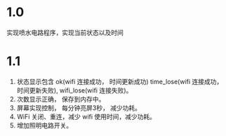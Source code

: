 # 1.0
实现喷水电路程序，实现当前状态以及时间

# 1.1
1. 状态显示包含 ok(wifi 连接成功， 时间更新成功) time_lose(wifi 连接成功， 时间更新失败), wifi_lose(wifi 连接失败)。
2. 次数显示正确， 保存到内存中。
3. 屏幕实现控制， 每分钟亮屏3秒， 减少功耗。
4. WiFi 关闭、重连，减少 wifi 使用时间，减少功耗。
5. 增加照明电路开关。

